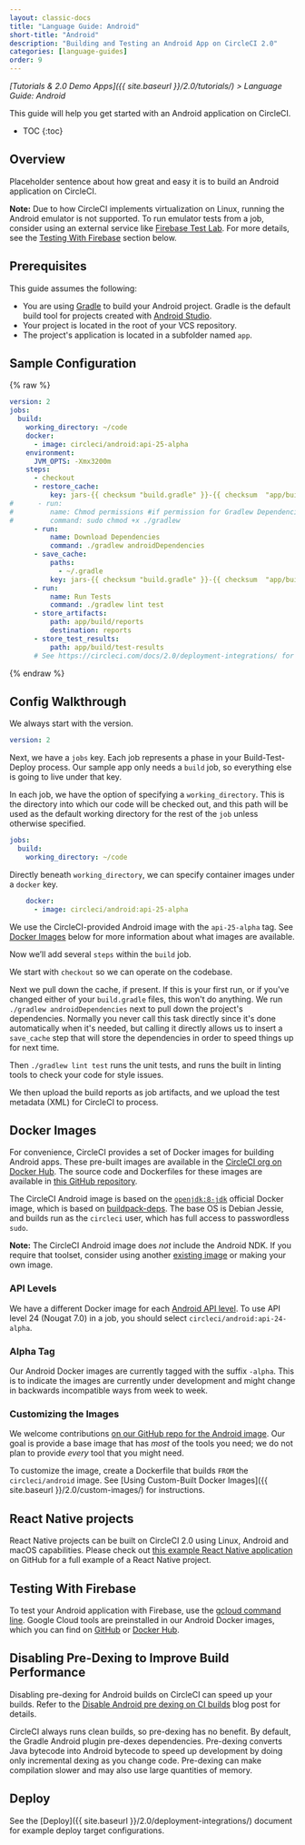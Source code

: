 ```yaml
---
layout: classic-docs
title: "Language Guide: Android"
short-title: "Android"
description: "Building and Testing an Android App on CircleCI 2.0"
categories: [language-guides]
order: 9
---
```


*[Tutorials & 2.0 Demo Apps]({{ site.baseurl }}/2.0/tutorials/) > Language Guide: Android*

This guide will help you get started with an Android application on CircleCI.

* TOC
{:toc}

## Overview

Placeholder sentence about how great and easy it is to build an Android application on CircleCI.

**Note:**
Due to how CircleCI implements virtualization on Linux,
running the Android emulator is not supported.
To run emulator tests from a job,
consider using an external service like [Firebase Test Lab](https://firebase.google.com/docs/test-lab).
For more details,
see the [Testing With Firebase](#testing-with-firebase) section below.

## Prerequisites

This guide assumes the following:

- You are using [Gradle](https://gradle.org/)
to build your Android project.
Gradle is the default build tool
for projects created with [Android Studio](https://developer.android.com/studio).
- Your project is located in the root of your VCS repository.
- The project's application is located in a subfolder named `app`.

## Sample Configuration

{% raw %}

```yaml
version: 2
jobs:
  build:
    working_directory: ~/code
    docker:
      - image: circleci/android:api-25-alpha
    environment:
      JVM_OPTS: -Xmx3200m
    steps:
      - checkout
      - restore_cache:
          key: jars-{{ checksum "build.gradle" }}-{{ checksum  "app/build.gradle" }}
#      - run:
#         name: Chmod permissions #if permission for Gradlew Dependencies fail, use this.
#         command: sudo chmod +x ./gradlew
      - run:
          name: Download Dependencies
          command: ./gradlew androidDependencies
      - save_cache:
          paths:
            - ~/.gradle
          key: jars-{{ checksum "build.gradle" }}-{{ checksum  "app/build.gradle" }}
      - run:
          name: Run Tests
          command: ./gradlew lint test
      - store_artifacts:
          path: app/build/reports
          destination: reports
      - store_test_results:
          path: app/build/test-results
      # See https://circleci.com/docs/2.0/deployment-integrations/ for deploy examples
```

{% endraw %}

## Config Walkthrough

We always start with the version.

```yaml
version: 2
```

Next, we have a `jobs` key. Each job represents a phase in your Build-Test-Deploy process. Our sample app only needs a `build` job, so everything else is going to live under that key.

In each job, we have the option of specifying a `working_directory`. This is the directory into which our code will be checked out, and this path will be used as the default working directory for the rest of the `job` unless otherwise specified.

```yaml
jobs:
  build:
    working_directory: ~/code
```

Directly beneath `working_directory`, we can specify container images under a `docker` key.

```yaml
    docker:
      - image: circleci/android:api-25-alpha
```

We use the CircleCI-provided Android image with the `api-25-alpha` tag. See [Docker Images](#docker-images) below for more information about what images are available.

Now we’ll add several `steps` within the `build` job.

We start with `checkout` so we can operate on the codebase.

Next we pull down the cache, if present. If this is your first run, or if you've changed either of your `build.gradle` files, this won't do anything. We run `./gradlew androidDependencies` next to pull down the project's dependencies. Normally you never call this task directly since it's done automatically when it's needed, but calling it directly allows us to insert a `save_cache` step that will store the dependencies in order to speed things up for next time.

Then `./gradlew lint test` runs the unit tests, and runs the built in linting tools to check your code for style issues.

We then upload the build reports as job artifacts, and we upload the test metadata (XML) for CircleCI to process.

## Docker Images

For convenience, CircleCI provides a set of Docker images for building Android apps. These pre-built images are available in the [CircleCI org on Docker Hub](https://hub.docker.com/r/circleci/android/). The source code and Dockerfiles for these images are available in [this GitHub repository](https://github.com/circleci/circleci-images/tree/master/android).

The CircleCI Android image is based on the [`openjdk:8-jdk`](https://hub.docker.com/_/openjdk/) official Docker image, which is based on [buildpack-deps](https://hub.docker.com/_/buildpack-deps/). The base OS is Debian Jessie, and builds run as the `circleci` user, which has full access to passwordless `sudo`.

**Note:** The CircleCI Android image does *not* include the Android NDK. If you require that toolset, consider using another [existing image](https://hub.docker.com/search/?isAutomated=0&isOfficial=0&page=1&pullCount=0&q=android-ndk&starCount=0) or making your own image.

### API Levels

We have a different Docker image for each [Android API level](https://source.android.com/source/build-numbers). To use API level 24 (Nougat 7.0) in a job, you should select `circleci/android:api-24-alpha`.

### Alpha Tag

Our Android Docker images are currently tagged with the suffix `-alpha`. This is to indicate the images are currently under development and might change in backwards incompatible ways from week to week.

### Customizing the Images

We welcome contributions [on our GitHub repo for the Android image](https://github.com/circleci/circleci-images/tree/master/android). Our goal is provide a base image that has *most* of the tools you need; we do not plan to provide *every* tool that you might need.

To customize the image, create a Dockerfile that builds `FROM` the `circleci/android` image. See [Using Custom-Built Docker Images]({{ site.baseurl }}/2.0/custom-images/) for instructions.

## React Native projects

React Native projects can be built on CircleCI 2.0 using Linux, Android
and macOS capabilities. Please check out [this example React Native
application](https://github.com/CircleCI-Public/circleci-demo-react-native)
on GitHub for a full example of a React Native project.

## Testing With Firebase

To test your Android application with Firebase,
use the [gcloud command line](https://firebase.google.com/docs/test-lab/command-line).
Google Cloud tools are preinstalled in our Android Docker images,
which you can find on [GitHub](https://github.com/CircleCI-Public/circleci-dockerfiles/tree/master/android/images) or [Docker Hub](https://hub.docker.com/r/circleci/android/tags).

## Disabling Pre-Dexing to Improve Build Performance

Disabling pre-dexing for Android builds on CircleCI can speed up your builds. Refer to the [Disable Android pre dexing on CI builds](http://www.littlerobots.nl/blog/disable-android-pre-dexing-on-ci-builds/) blog post for details.

CircleCI always runs clean builds, so pre-dexing has no benefit. By default, the Gradle Android plugin pre-dexes dependencies. Pre-dexing converts Java bytecode into Android bytecode to speed up development by doing only incremental dexing as you change code. Pre-dexing can make compilation slower and may also use large quantities of memory. 

## Deploy

See the [Deploy]({{ site.baseurl }}/2.0/deployment-integrations/) document for example deploy target configurations.
